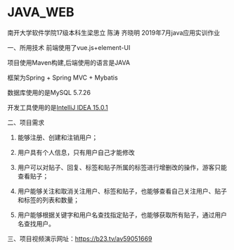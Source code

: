 # JAVA_WEB
南开大学软件学院17级本科生梁思立 陈涛 齐晓明 2019年7月java应用实训作业


一、所用技术
  前端使用了vue.js+element-UI

  项目使用Maven构建,后端使用的语言是JAVA

  框架为Spring + Spring MVC + Mybatis

  数据库使用的是MySQL 5.7.26

  开发工具使用的是[IntelliJ IDEA 15.0.1](http://www.jetbrains.com/idea/)
  
二、项目需求
   1. 能够注册、创建和注销用户；
  
   2. 用户具有个人信息，只有用户自己才能修改
   
   3. 用户可以对贴子、回复、标签和贴子所属的标签进行增删改的操作，游客只能查看贴子；
   
   4. 用户能够关注和取消关注用户、标签和贴子，也能够查看自己关注用户、贴子和标签的列表和数量；
   
   5. 用户能够根据关键字和用户名查找指定贴子，也能够获取所有贴子，通过用户名查找用户。
   
三、项目视频演示网址：https://b23.tv/av59051669

